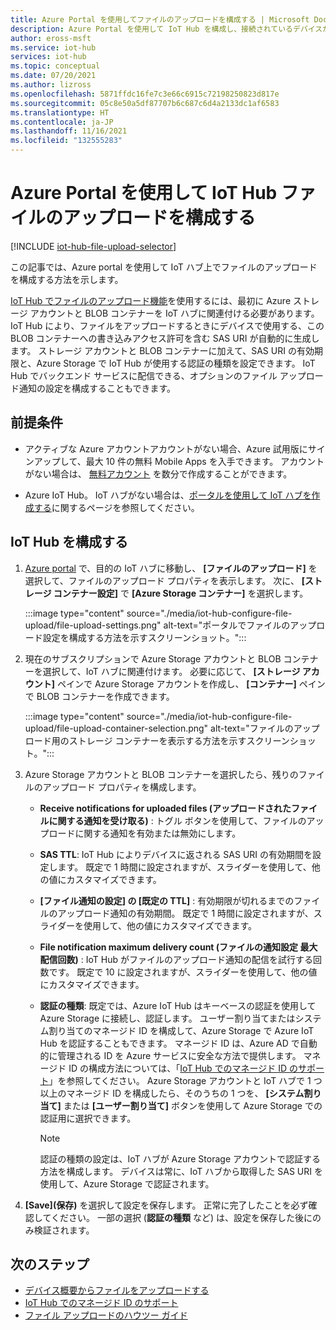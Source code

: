 ```yaml
---
title: Azure Portal を使用してファイルのアップロードを構成する | Microsoft Docs
description: Azure Portal を使用して IoT Hub を構成し、接続されているデバイスからファイルのアップロードを有効にする方法。 対象の Azure ストレージ アカウントの構成に関する情報が含まれています。
author: eross-msft
ms.service: iot-hub
services: iot-hub
ms.topic: conceptual
ms.date: 07/20/2021
ms.author: lizross
ms.openlocfilehash: 5871ffdc16fe7c3e66c6915c72198250823d817e
ms.sourcegitcommit: 05c8e50a5df87707b6c687c6d4a2133dc1af6583
ms.translationtype: HT
ms.contentlocale: ja-JP
ms.lasthandoff: 11/16/2021
ms.locfileid: "132555283"
---
```

# <a name="configure-iot-hub-file-uploads-using-the-azure-portal"></a>Azure Portal を使用して IoT Hub ファイルのアップロードを構成する

[!INCLUDE [iot-hub-file-upload-selector](../../includes/iot-hub-file-upload-selector.md)]

この記事では、Azure portal を使用して IoT ハブ上でファイルのアップロードを構成する方法を示します。 

[IoT Hub でファイルのアップロード機能](iot-hub-devguide-file-upload.md)を使用するには、最初に Azure ストレージ アカウントと BLOB コンテナーを IoT ハブに関連付ける必要があります。 IoT Hub により、ファイルをアップロードするときにデバイスで使用する、この BLOB コンテナーへの書き込みアクセス許可を含む SAS URI が自動的に生成します。 ストレージ アカウントと BLOB コンテナーに加えて、SAS URI の有効期限と、Azure Storage で IoT Hub が使用する認証の種類を設定できます。 IoT Hub でバックエンド サービスに配信できる、オプションのファイル アップロード通知の設定を構成することもできます。

## <a name="prerequisites"></a>前提条件

* アクティブな Azure アカウントアカウントがない場合、Azure 試用版にサインアップして、最大 10 件の無料 Mobile Apps を入手できます。 アカウントがない場合は、 [無料アカウント](https://azure.microsoft.com/pricing/free-trial/) を数分で作成することができます。

* Azure IoT Hub。 IoT ハブがない場合は、[ポータルを使用して IoT ハブを作成する](iot-hub-create-through-portal.md)に関するページを参照してください。

## <a name="configure-your-iot-hub"></a>IoT Hub を構成する

1. [Azure portal](https://portal.azure.com) で、目的の IoT ハブに移動し、 **[ファイルのアップロード]** を選択して、ファイルのアップロード プロパティを表示します。 次に、 **[ストレージ コンテナー設定]** で **[Azure Storage コンテナー]** を選択します。

    :::image type="content" source="./media/iot-hub-configure-file-upload/file-upload-settings.png" alt-text="ポータルでファイルのアップロード設定を構成する方法を示すスクリーンショット。":::

1. 現在のサブスクリプションで Azure Storage アカウントと BLOB コンテナーを選択して、IoT ハブに関連付けます。 必要に応じて、 **[ストレージ アカウント]** ペインで Azure Storage アカウントを作成し、 **[コンテナー]** ペインで BLOB コンテナーを作成できます。

   :::image type="content" source="./media/iot-hub-configure-file-upload/file-upload-container-selection.png" alt-text="ファイルのアップロード用のストレージ コンテナーを表示する方法を示すスクリーンショット。":::

1. Azure Storage アカウントと BLOB コンテナーを選択したら、残りのファイルのアップロード プロパティを構成します。

    * **Receive notifications for uploaded files (アップロードされたファイルに関する通知を受け取る)** : トグル ボタンを使用して、ファイルのアップロードに関する通知を有効または無効にします。

    * **SAS TTL**: IoT Hub によりデバイスに返される SAS URI の有効期間を設定します。 既定で 1 時間に設定されますが、スライダーを使用して、他の値にカスタマイズできます。

    * **[ファイル通知の設定] の [既定の TTL]** : 有効期限が切れるまでのファイルのアップロード通知の有効期間。 既定で 1 時間に設定されますが、スライダーを使用して、他の値にカスタマイズできます。

    * **File notification maximum delivery count (ファイルの通知設定 最大配信回数)** : IoT Hub がファイルのアップロード通知の配信を試行する回数です。 既定で 10 に設定されますが、スライダーを使用して、他の値にカスタマイズできます。

    * **認証の種類**: 既定では、Azure IoT Hub はキーベースの認証を使用して Azure Storage に接続し、認証します。 ユーザー割り当てまたはシステム割り当てのマネージド ID を構成して、Azure Storage で Azure IoT Hub を認証することもできます。 マネージド ID は、Azure AD で自動的に管理される ID を Azure サービスに安全な方法で提供します。 マネージド ID の構成方法については、「[IoT Hub でのマネージド ID のサポート](./iot-hub-managed-identity.md)」を参照してください。 Azure Storage アカウントと IoT ハブで 1 つ以上のマネージド ID を構成したら、そのうちの 1 つを、 **[システム割り当て]** または **[ユーザー割り当て]** ボタンを使用して Azure Storage での認証用に選択できます。

        > [!NOTE]
        > 認証の種類の設定は、IoT ハブが Azure Storage アカウントで認証する方法を構成します。 デバイスは常に、IoT ハブから取得した SAS URI を使用して、Azure Storage で認証されます。 

1. **[Save]\(保存\)** を選択して設定を保存します。 正常に完了したことを必ず確認してください。 一部の選択 (**認証の種類** など) は、設定を保存した後にのみ検証されます。 

## <a name="next-steps"></a>次のステップ

* [デバイス概要からファイルをアップロードする](iot-hub-devguide-file-upload.md)
* [IoT Hub でのマネージド ID のサポート](./iot-hub-managed-identity.md)
* [ファイル アップロードのハウツー ガイド](./iot-hub-csharp-csharp-file-upload.md)
